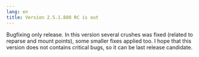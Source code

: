 ```yaml
---
lang: en
title: Version 2.5.1.880 RC is out
---
```

Bugfixing only release. In this version several crushes was fixed (related to reparse and mount points), some smaller fixes applied too. I hope that this version does not contains critical bugs, so it can be last release candidate.
